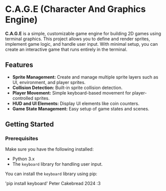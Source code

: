 # C.A.G.E (Character And Graphics Engine)

**C.A.G.E** is a simple, customizable game engine for building 2D games using terminal graphics. This project allows you to define and render sprites, implement game logic, and handle user input. With minimal setup, you can create an interactive game that runs entirely in the terminal.

## Features

- **Sprite Management:** Create and manage multiple sprite layers such as UI, environment, and player sprites.
- **Collision Detection:** Built-in sprite collision detection.
- **Player Movement:** Simple keyboard-based movement for player-controlled sprites.
- **HUD and UI Elements:** Display UI elements like coin counters.
- **Game State Management:** Easy setup of game states and scenes.

## Getting Started

### Prerequisites

Make sure you have the following installed:
- Python 3.x
- The `keyboard` library for handling user input.
  
You can install the `keyboard` library using pip:

'pip install keyboard'
Peter Cakebread 2024 :3
